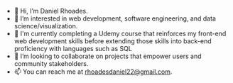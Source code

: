 - 👋 Hi, I’m Daniel Rhoades.
- 👀 I’m interested in web development, software engineering, and data science/visualization.
- 🌱 I'm currently completing a Udemy course that reinforces my front-end web development skills before extending those skills into back-end proficiency with languages such as SQL
- 💞️ I’m looking to collaborate on projects that empower users and community stakeholders.
- 📫 You can reach me at rhoadesdaniel22@gmail.com.

<!---
rhoadesdaniel/rhoadesdaniel is a ✨ special ✨ repository because its `README.md` (this file) appears on your GitHub profile.
You can click the Preview link to take a look at your changes.
--->
